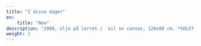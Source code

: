 ```yaml
---
title: "I disse dager"
en:
    title: "Now"
description: "2008, olje på lerret /  oil on canvas, 120x80 cm. *SOLGT*"
weight: 2
---
```

